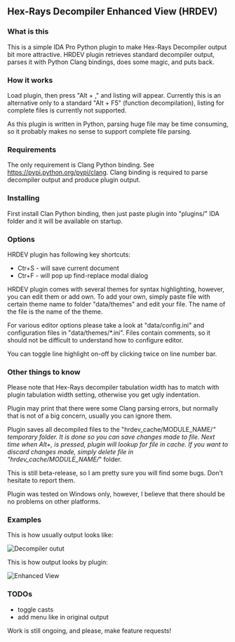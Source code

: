 Hex-Rays Decompiler Enhanced View (HRDEV)
-----------------------------------------

### What is this

This is a simple IDA Pro Python plugin to make Hex-Rays Decompiler output bit
more attractive. HRDEV plugin retrieves standard decompiler output, parses it
with Python Clang bindings, does some magic, and puts back.


### How it works

Load plugin, then press "Alt + ," and listing will appear. Currently this is an
alternative only to a standard "Alt + F5" (function decompilation), listing for
complete files is currently not supported.

As this plugin is written in Python, parsing huge file may be time consuming,
so it probably makes no sense to support complete file parsing.

### Requirements

The only requirement is Clang Python binding. See https://pypi.python.org/pypi/clang.
Clang binding is required to parse decompiler output and produce plugin output.


### Installing

First install Clan Python binding, then just paste plugin into "plugins/" IDA
folder and it will be available on startup.

### Options

HRDEV plugin has following key shortcuts:

 * Ctr+S - will save current document
 * Ctr+F - will pop up find-replace modal dialog

HRDEV plugin comes with several themes for syntax highlighting, however, you
can edit them or add own. To add your own, simply paste file with certain theme
name to folder "data/themes" and edit your file. The name of the file is the
name of the theme.

For various editor options please take a look at "data/config.ini" and
configuration files in "data/themes/*.ini". Files contain comments, so it should
not be difficult to understand how to configure editor.

You can toggle line highlight on-off by clicking twice on line number bar.


### Other things to know

Please note that Hex-Rays decompiler tabulation width has to match with plugin
tabulation width setting, otherwise you get ugly indentation.

Plugin may print that there were some Clang parsing errors, but normally that is
not of a big concern, usually you can ignore them.

Plugin saves all decompiled files to the "hrdev_cache/MODULE_NAME/*" temporary
folder. It is done so you can save changes made to file. Next time when Alt+,
is pressed, plugin will lookup for file in cache. If you want to discard changes
made, simply delete file in "hrdev_cache/MODULE_NAME/*" folder.

This is still beta-release, so I am pretty sure you will find some bugs. Don't
hesitate to report them.

Plugin was tested on Windows only, however, I believe that there should be no
problems on other platforms.


### Examples

This is how usually output looks like:

![Decompiler outut](https://github.com/ax330d/hrdev/raw/master/hrdev_plugin/docs/images/std-view.png "Standard Hex-Rays Decompiler output")

This is how output looks by plugin:

![Enhanced View](https://github.com/ax330d/hrdev/raw/master/hrdev_plugin/docs/images/plg-view.png "Plugin output")


### TODOs

 * toggle casts
 * add menu like in original output

Work is still ongoing, and please, make feature requests!

